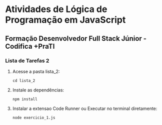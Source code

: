 # Atividades de Lógica de Programação em JavaScript
## Formação Desenvolvedor Full Stack Júnior - Codifica +PraTI

### Lista de Tarefas 2

1. Acesse a pasta lista_2:
   ```
   cd lista_2
   ```

2. Instale as dependências:
   ```
   npm install
   ```
3. Instalar a extensao Code Runner ou Executar no terminal diretamente:
   ```
   node exercicio_1.js
   ```
